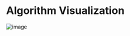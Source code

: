# Algorithm Visualization
 
![image](https://user-images.githubusercontent.com/65803404/162601514-b5b387ee-1abe-4289-b7a3-b4287c31946e.png)
